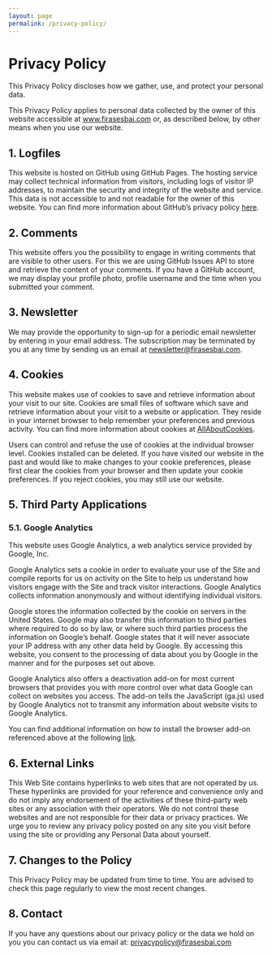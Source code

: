 ```yaml
---
layout: page
permalink: /privacy-policy/
---
```


# Privacy Policy

This Privacy Policy discloses how we gather, use, and protect your personal data.

This Privacy Policy applies to personal data collected by the owner of this website accessible at www.firasesbai.com or, as described below, by other means when you use our website. 

## 1. Logfiles

This website is hosted on GitHub using GitHub Pages. The hosting service may collect technical information from visitors, including logs of visitor IP addresses, to maintain the security and integrity of the website and service.
This data is not accessible to and not readable for the owner of this website. 
You can find more information about GitHub’s privacy policy [here](https://docs.github.com/en/site-policy/privacy-policies/github-privacy-statement).

## 2. Comments

This website offers you the possibility to engage in writing comments that are visible to other users. For this we are using GitHub Issues API to store and retrieve the content of your comments. If you have a GitHub account, we may display your profile photo, profile username and the time when you submitted your comment.  

## 3. Newsletter

We may provide the opportunity to sign-up for a periodic email newsletter by entering in your email address.
The subscription may be terminated by you at any time by sending us an email at newsletter@firasesbai.com.  

## 4. Cookies

This website makes use of cookies to save and retrieve information about your visit to our site. Cookies are small files of software which save and retrieve information about your visit to a website or application. They reside in your internet browser to help remember your preferences and previous activity. You can find more information about cookies at [AllAboutCookies](www.allaboutcookies.org). 

Users can control and refuse the use of cookies at the individual browser level. Cookies installed can be deleted. If you have visited our website in the past and would like to make changes to your cookie preferences, please first clear the cookies from your browser and then update your cookie preferences. If you reject cookies, you may still use our website. 

## 5. Third Party Applications

### 5.1. Google Analytics 

This website uses Google Analytics, a web analytics service provided by Google, Inc.

Google Analytics sets a cookie in order to evaluate your use of the Site and compile reports for us on activity on the Site to help us understand how visitors engage with the Site and track visitor interactions. Google Analytics collects information anonymously and without identifying individual visitors.

Google stores the information collected by the cookie on servers in the United States. Google may also transfer this information to third parties where required to do so by law, or where such third parties process the information on Google’s behalf. Google states that it will never associate your IP address with any other data held by Google. By accessing this website, you consent to the processing of data about you by Google in the manner and for the purposes set out above.

Google Analytics also offers a deactivation add-on for most current browsers that provides you with more control over what data Google can collect on websites you access. The add-on tells the JavaScript (ga.js) used by Google Analytics not to transmit any information about website visits to Google Analytics. 

You can find additional information on how to install the browser add-on referenced above at the following [link](https://tools.google.com/dlpage/gaoptout?hl=en). 

## 6. External Links

This Web Site contains hyperlinks to web sites that are not operated by us. These hyperlinks are provided for your reference and convenience only and do not imply any endorsement of the activities of these third-party web sites or any association with their operators. We do not control these websites and are not responsible for their data or privacy practices. We urge you to review any privacy policy posted on any site you visit before using the site or providing any Personal Data about yourself.

## 7. Changes to the Policy 

This Privacy Policy may be updated from time to time. You are advised to check this page regularly to view the most recent changes.  

## 8. Contact 

If you have any questions about our privacy policy or the data we hold on you you can contact us via email at: privacypolicy@firasesbai.com  
